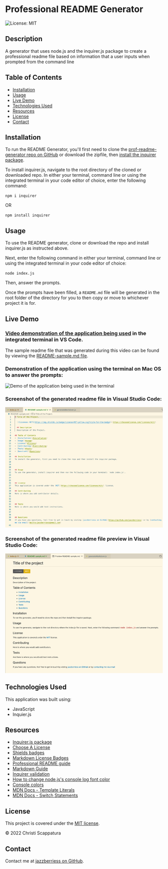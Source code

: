 # Professional README Generator
![License: MIT](https://img.shields.io/badge/License-MIT-yellow.svg?style=flat-square)


## Description
A generator that uses node.js and the inquirer.js package to create a professional readme file based on information that a user inputs when prompted from the command line

## Table of Contents

* [Installation](#installation)
* [Usage](#usage)
* [Live Demo](#live-demo)
* [Technologies Used](#technologies-used)
* [Resources](#resources)
* [License](#license)
* [Contact](#contact)

## Installation
To run the README Generator, you'll first need to clone the [prof-readme-generator repo on GitHub](https://github.com/jazzberriess/prof-readme-generator) or download the zipfile, then [install the inquirer package](https://www.npmjs.com/package/inquirer).

To install inquirer.js, navigate to the root directory of the cloned or downloaded repo. In either your terminal, command line or using the integrated terminal in your code editor of choice, enter the following command:

`npm i inquirer`

OR

`npm install inquirer`

## Usage
To use the README generator, clone or download the repo and install inquirer.js as instructed above.

Next, enter the following command in either your terminal, command line or using the integrated terminal in your code editor of choice:

`node index.js`

Then, answer the prompts.

Once the prompts have been filled, a `README.md` file will be generated in the root folder of the directory for you to then copy or move to whichever project it is for.

## Live Demo

### [Video demonstration of the application being used](https://drive.google.com/file/d/1nLnyomLEZivFcPf3FH_YvPjfqCKxlzcV/view) in the integrated terminal in VS Code.

The sample readme file that was generated during this video can be found by viewing the [README-sample.md file](https://github.com/jazzberriess/prof-readme-generator/blob/main/README-sample.md).

### Demonstration of the application using the terminal on Mac OS to answer the prompts:


![Demo of the application being used in the terminal](./images/readme-generator-terminal-demo.gif)

### Screenshot of the generated readme file in Visual Studio Code:


![Screenshot of generated readme file](./images/prof-readme-generator-sample.png)

### Screenshot of the generated readme file preview in Visual Studio Code:


![Screenshot of generated readme file preview](./images/prof-readme-generator-preview.png)


## Technologies Used
This application was built using:
* JavaScript
* Inquier.js

## Resources

* [Inquirer.js package](https://www.npmjs.com/package/inquirer)
* [Choose A License](https://choosealicense.com/licenses/)
* [Shields badges](https://shields.io/category/license)
* [Markdown License Badges](https://gist.github.com/lukas-h/2a5d00690736b4c3a7ba)
* [Professional README guide](https://coding-boot-camp.github.io/full-stack/github/professional-readme-guide)
* [Markdown Guide](https://www.markdownguide.org/)
* [Inquirer validation](https://stackoverflow.com/questions/57321266/how-to-test-inquirer-validation)
* [How to change node.js's console log font color](https://stackoverflow.com/questions/9781218/how-to-change-node-jss-console-font-color)
* [Console colors](https://gist.github.com/abritinthebay/d80eb99b2726c83feb0d97eab95206c4)
* [MDN Docs - Template Literals](https://developer.mozilla.org/en-US/docs/Web/JavaScript/Reference/Template_literals)
* [MDN Docs - Switch Statements](https://developer.mozilla.org/en-US/docs/Web/JavaScript/Reference/Statements/switch)

## License
This project is covered under the [MIT license](https://github.com/jazzberriess/prof-readme-generator/blob/main/LICENSE).

&copy; 2022 Christi Scappatura

## Contact
Contact me at [jazzberriess on GitHub](https://github.com/jazzberriess).